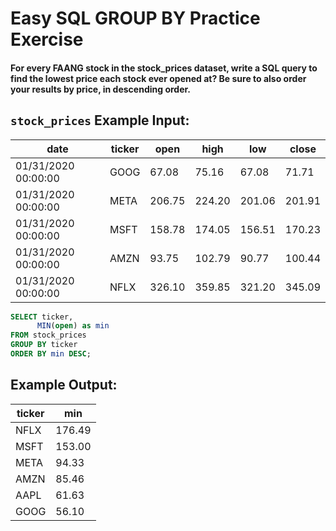 # Easy SQL GROUP BY Practice Exercise

#### For every FAANG stock in the stock_prices dataset, write a SQL query to find the lowest price each stock ever opened at? Be sure to also order your results by price, in descending order.
     

## `stock_prices` Example Input:

| date                | ticker | open   | high   | low    | close  |
|---------------------|--------|--------|--------|--------|--------|
| 01/31/2020 00:00:00 | GOOG   | 67.08  | 75.16  | 67.08  | 71.71  |
| 01/31/2020 00:00:00 | META   | 206.75 | 224.20 | 201.06 | 201.91 |
| 01/31/2020 00:00:00 | MSFT   | 158.78 | 174.05 | 156.51 | 170.23 |
| 01/31/2020 00:00:00 | AMZN   | 93.75  | 102.79 | 90.77  | 100.44 |
| 01/31/2020 00:00:00 | NFLX   | 326.10 | 359.85 | 321.20 | 345.09 |


``` sql
SELECT ticker,
      MIN(open) as min
FROM stock_prices
GROUP BY ticker
ORDER BY min DESC;
```

## Example Output:

| ticker | min    |
|--------|--------|
| NFLX   | 176.49 |
| MSFT   | 153.00 |
| META   | 94.33  |
| AMZN   | 85.46  |
| AAPL   | 61.63  |
| GOOG   | 56.10  |
